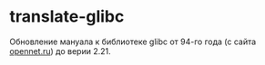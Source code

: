 # translate-glibc
Обновление мануала к библиотеке glibc от 94-го года (с сайта [opennet.ru](http://www.opennet.ru/docs/RUS/glibc/)) до верии 2.21.
